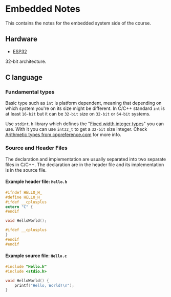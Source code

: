 # Embedded Notes

This contains the notes for the embedded system side of the course.

## Hardware

 - [ESP32](https://esp32.com)

32-bit architecture.

## C language

### Fundamental types

Basic type such as `int` is platform dependent, meaning that depending on which
system you're on its size might be different. In C/C++ standard `int` is at
least `16-bit` but it can be `32-bit` size on `32-bit` or `64-bit` systems.

Use `stdint.h` library which defines the "[Fixed width integer
types](https://en.cppreference.com/w/c/types/integer)" you can use. With it you
can use `int32_t` to get a `32-bit` size integer. Check [Arithmetic types from
cppreference.com](https://en.cppreference.com/w/c/language/arithmetic_types) for
more info.

### Source and Header Files

The declaration and implementation are usually separated into two separate files
in C/C++. The declaration are in the header file and its implementation is in
the source file.

#### Example header file: `Hello.h`

```c
#ifndef HELLO_H_
#define HELLO_H_
#ifdef __cplusplus
extern "C" {
#endif

void HelloWorld();

#ifdef __cplusplus
}
#endif
#endif
```

#### Example source file: `Hello.c`

```c
#include "Hello.h"
#include <stdio.h>

void HelloWorld() {
    printf("Hello, World!\n");
}
```

